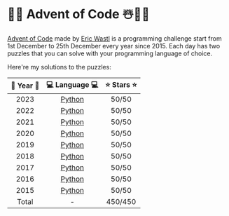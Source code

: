 # 🎅🎁 Advent of Code ☃️🧝‍♀️

[Advent of Code](https://adventofcode.com/) made by [Eric Wastl](http://was.tl/) is a programming challenge start from 1st December to 25th December every year since 2015. Each day has two puzzles that you can solve with your programming language of choice.

Here're my solutions to the puzzles:

| 🎄 Year 🎄 |     💻 Language 💻     | ⭐️ Stars ⭐️  |
|:---------:|:---------------------:|:-----------:|
|   2023    | [Python][2023-python] | 50/50       |
|   2022    | [Python][2022-python] | 50/50       |
|   2021    | [Python][2021-python] | 50/50       |
|   2020    | [Python][2020-python] | 50/50       |
|   2019    | [Python][2019-python] | 50/50       |
|   2018    | [Python][2018-python] | 50/50       |
|   2017    | [Python][2017-python] | 50/50       |
|   2016    | [Python][2016-python] | 50/50       |
|   2015    | [Python][2015-python] | 50/50       |
|   Total   | -                     | 450/450     |

[2023-python]: https://github.com/nitekat1124/advent-of-code-2023
[2022-python]: https://github.com/nitekat1124/advent-of-code-2022
[2021-python]: https://github.com/nitekat1124/advent-of-code-2021
[2020-python]: https://github.com/nitekat1124/advent-of-code-2020
[2019-python]: https://github.com/nitekat1124/advent-of-code-2019
[2018-python]: https://github.com/nitekat1124/advent-of-code-2018
[2017-python]: https://github.com/nitekat1124/advent-of-code-2017
[2016-python]: https://github.com/nitekat1124/advent-of-code-2016
[2015-python]: https://github.com/nitekat1124/advent-of-code-2015
